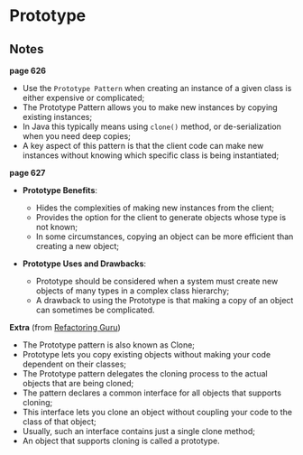 # Prototype

## Notes
__page 626__  
* Use the `Prototype Pattern` when creating an instance of a given class is either expensive or complicated;  
* The Prototype Pattern allows you to make new instances by copying existing instances;  
* In Java this typically means using `clone()` method, or de-serialization when you need deep copies;  
* A key aspect of this pattern is that the client code can make new instances without knowing which specific class is being instantiated;  
  
__page 627__  
* __Prototype Benefits__:  
  * Hides the complexities of making new instances from the client;  
  * Provides the option for the client to generate objects whose type is not known;  
  * In some circumstances, copying an object can be more efficient than creating a new object;  

* __Prototype Uses and Drawbacks__:  
  * Prototype should be considered when a system must create new objects of many types in a complex class hierarchy;  
  * A drawback to using the Prototype is that making a copy of an object can sometimes be complicated.  
  
__Extra__ (from [Refactoring Guru](https://refactoring.guru/design-patterns/prototype))  
* The Prototype pattern is also known as Clone;  
* Prototype lets you copy existing objects without making your code dependent on their classes;  
* The Prototype pattern delegates the cloning process to the actual objects that are being cloned;  
* The pattern declares a common interface for all objects that supports cloning;  
* This interface lets you clone an object without coupling your code to the class of that object;  
* Usually, such an interface contains just a single clone method;  
* An object that supports cloning is called a prototype.  